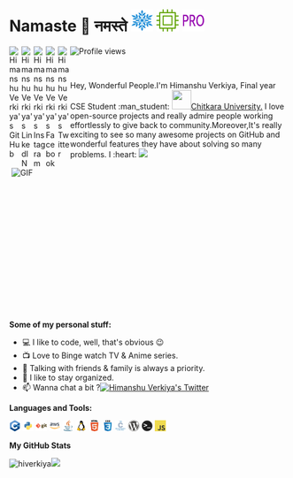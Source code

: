 # Namaste :pray: नमस्ते <a href='https://archiveprogram.github.com/'><img src='https://raw.githubusercontent.com/acervenky/animated-github-badges/master/assets/acbadge.gif' width='40' height='40'></a> <a href='https://docs.github.com/en/developers'><img src='https://raw.githubusercontent.com/acervenky/animated-github-badges/master/assets/devbadge.gif' width='40' height='40'></a> <a href='https://github.com/pricing'><img src='https://raw.githubusercontent.com/acervenky/animated-github-badges/master/assets/pro.gif' width='40' height='40'></a>



<a href="https://www.github.com/hiverkiya/">
  <img align="left" alt="Himanshu Verkiya's GitHub " width="22px" src="https://raw.githubusercontent.com/hiverkiya/hiverkiya/master/images/github.svg" />
</a>
<a href="https://www.linkedin.com/in/hiverkiya/">
  <img align="left" alt="Himanshu Verkiya's LinkedIN" width="22px" src="https://raw.githubusercontent.com/hiverkiya/hiverkiya/master/images/linkedin.svg" />
</a> 
<a href="https://www.instagram.com/hiverkiya/">
  <img align="left" alt="Himanshu Verkiya's Instagram" width="22px" src="https://raw.githubusercontent.com/hiverkiya/hiverkiya/master/images/instagram.svg" />
</a>
<a href="https://www.facebook.com/hiverkiya/">
  <img align="left" alt="Himanshu Verkiya's Facebook " width="22px" src="https://raw.githubusercontent.com/hiverkiya/hiverkiya/master/images/facebook.svg" />
</a>
<a href="https://www.twitter.com/hiverkiya/">
  <img align="left" alt="Himanshu Verkiya's Twitter " width="22px" src="https://raw.githubusercontent.com/hiverkiya/hiverkiya/master/images/twitter.svg" />
</a>


![Profile views](https://gpvc.arturio.dev/hiverkiya)  

<br />
<p>Hey, Wonderful People.I'm Himanshu Verkiya, Final year CSE Student :man_student: <a href ="https://www.chitkarauniversity.edu.in/"><img src='https://raw.githubusercontent.com/hiverkiya/hiverkiya/master/images/chitkara_university.png' width='35' height='35'>Chitkara University.<a> I love open-source projects and really admire people working effortlessly to give back to community.Moreover,It's really exciting to see so many awesome projects on GitHub and wonderful features they have about solving so many problems. I :heart: <img " width="15px" src="https://raw.githubusercontent.com/hiverkiya/hiverkiya/master/images/github.svg" /></p>
<img align="right" alt="GIF" src="https://github.com/hiverkiya/hiverkiya/blob/master/images/fishes.gif?raw=true" width="500" height="275" />
 
 **Some of my personal stuff:**

- 💻 I like to code, well, that's obvious :wink:
- :tv: Love to Binge watch TV & Anime series.
- 💬 Talking with friends & family is always a priority.
- 📝 I like to stay organized.
- 📫 Wanna chat a bit ?<a href="https://twitter.com/hiverkiya"><img alt="Himanshu Verkiya's Twitter " width="20px" src="https://raw.githubusercontent.com/hiverkiya/hiverkiya/master/images/twitter.svg" /></a>

**Languages and Tools:**  

<code><img height="20" src="https://raw.githubusercontent.com/github/explore/80688e429a7d4ef2fca1e82350fe8e3517d3494d/topics/cpp/cpp.png"></code>
<code><img height="20" src="https://raw.githubusercontent.com/github/explore/80688e429a7d4ef2fca1e82350fe8e3517d3494d/topics/python/python.png"></code>
<code><img height="20" src="https://raw.githubusercontent.com/github/explore/80688e429a7d4ef2fca1e82350fe8e3517d3494d/topics/git/git.png"></code>
<code><img height="20" src="https://raw.githubusercontent.com/github/explore/80688e429a7d4ef2fca1e82350fe8e3517d3494d/topics/aws/aws.png"></code>
<code><img height="20" src="https://raw.githubusercontent.com/github/explore/80688e429a7d4ef2fca1e82350fe8e3517d3494d/topics/java/java.png"></code>
<code><img height="20" src="https://raw.githubusercontent.com/github/explore/80688e429a7d4ef2fca1e82350fe8e3517d3494d/topics/linux/linux.png"></code>
<code><img height="20" src="https://raw.githubusercontent.com/github/explore/80688e429a7d4ef2fca1e82350fe8e3517d3494d/topics/html/html.png"></code>
<code><img height="20" src="https://raw.githubusercontent.com/github/explore/80688e429a7d4ef2fca1e82350fe8e3517d3494d/topics/css/css.png"></code>
<code><img height="20" src="https://raw.githubusercontent.com/github/explore/80688e429a7d4ef2fca1e82350fe8e3517d3494d/topics/c/c.png"></code>
<code><img height="20" src="https://raw.githubusercontent.com/github/explore/80688e429a7d4ef2fca1e82350fe8e3517d3494d/topics/wordpress/wordpress.png"></code>
<code><img height="20" src="https://raw.githubusercontent.com/github/explore/80688e429a7d4ef2fca1e82350fe8e3517d3494d/topics/terminal/terminal.png"></code>
<code><img height="20" src="https://raw.githubusercontent.com/github/explore/80688e429a7d4ef2fca1e82350fe8e3517d3494d/topics/javascript/javascript.png"></code>

**My GitHub Stats**
<p align="left"> <img src="https://github-readme-stats.vercel.app/api?username=hiverkiya&show_icons=true&theme=algolia" alt="hiverkiya" /><img src="https://github-readme-stats.vercel.app/api/top-langs/?username=hiverkiya&layout=compact&theme=algolia"  ></p>

